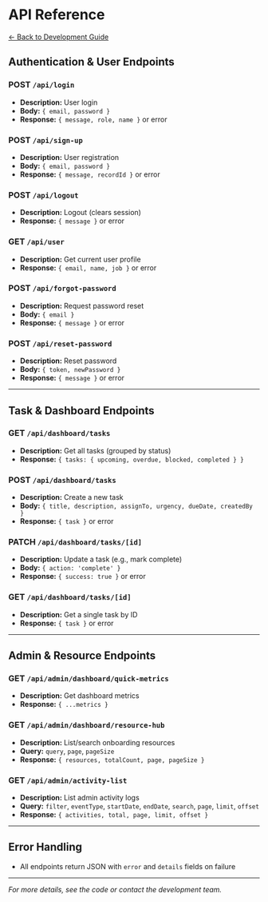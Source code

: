 # API Reference

[← Back to Development Guide](./DEVELOPMENT.md)

## Authentication & User Endpoints

### POST `/api/login`
- **Description:** User login
- **Body:** `{ email, password }`
- **Response:** `{ message, role, name }` or error

### POST `/api/sign-up`
- **Description:** User registration
- **Body:** `{ email, password }`
- **Response:** `{ message, recordId }` or error

### POST `/api/logout`
- **Description:** Logout (clears session)
- **Response:** `{ message }` or error

### GET `/api/user`
- **Description:** Get current user profile
- **Response:** `{ email, name, job }` or error

### POST `/api/forgot-password`
- **Description:** Request password reset
- **Body:** `{ email }`
- **Response:** `{ message }` or error

### POST `/api/reset-password`
- **Description:** Reset password
- **Body:** `{ token, newPassword }`
- **Response:** `{ message }` or error

---

## Task & Dashboard Endpoints

### GET `/api/dashboard/tasks`
- **Description:** Get all tasks (grouped by status)
- **Response:** `{ tasks: { upcoming, overdue, blocked, completed } }`

### POST `/api/dashboard/tasks`
- **Description:** Create a new task
- **Body:** `{ title, description, assignTo, urgency, dueDate, createdBy }`
- **Response:** `{ task }` or error

### PATCH `/api/dashboard/tasks/[id]`
- **Description:** Update a task (e.g., mark complete)
- **Body:** `{ action: 'complete' }`
- **Response:** `{ success: true }` or error

### GET `/api/dashboard/tasks/[id]`
- **Description:** Get a single task by ID
- **Response:** `{ task }` or error

---

## Admin & Resource Endpoints

### GET `/api/admin/dashboard/quick-metrics`
- **Description:** Get dashboard metrics
- **Response:** `{ ...metrics }`

### GET `/api/admin/dashboard/resource-hub`
- **Description:** List/search onboarding resources
- **Query:** `query`, `page`, `pageSize`
- **Response:** `{ resources, totalCount, page, pageSize }`

### GET `/api/admin/activity-list`
- **Description:** List admin activity logs
- **Query:** `filter`, `eventType`, `startDate`, `endDate`, `search`, `page`, `limit`, `offset`
- **Response:** `{ activities, total, page, limit, offset }`

---

## Error Handling
- All endpoints return JSON with `error` and `details` fields on failure

---

*For more details, see the code or contact the development team.* 